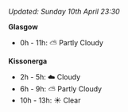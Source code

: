 *Updated: Sunday 10th April 23:30*

**Glasgow**

* 0h - 11h: :partly_sunny: Partly Cloudy

**Kissonerga**

* 2h - 5h: :cloud: Cloudy
* 6h - 9h: :partly_sunny: Partly Cloudy
* 10h - 13h: :sunny: Clear
